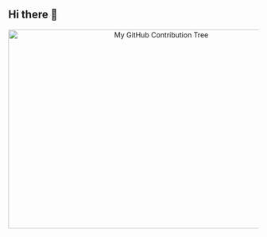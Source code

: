 ## Hi there 👋

<!--
**rinojsajum/rinojsajum** is a ✨ _special_ ✨ repository because its `README.md` (this file) appears on your GitHub profile.

Here are some ideas to get you started:

- 🔭 I’m currently working on ...
- 🌱 I’m currently learning ...
- 👯 I’m looking to collaborate on ...
- 🤔 I’m looking for help with ...
- 💬 Ask me about ...
- 📫 How to reach me: ...
- 😄 Pronouns: ...
- ⚡ Fun fact: ...
-->

<div align="center">
  <img src="https://rinojsajum.github.io/gittree/embed.html?user=rinojsajum" 
       alt="My GitHub Contribution Tree" 
       width="600" 
       height="400"/>
</div>
